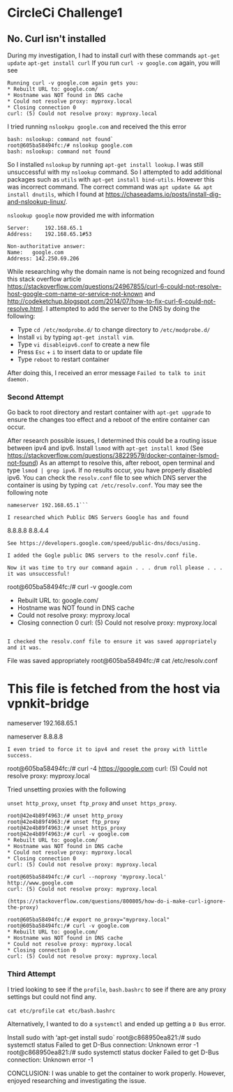 # CircleCi Challenge1

## No. Curl isn't installed

During my investigation, I had to install curl with these commands
    `apt-get update`
    `apt-get install curl`
If you run `curl -v google.com` again, you will see
```
Running curl -v google.com again gets you:
* Rebuilt URL to: google.com/
* Hostname was NOT found in DNS cache
* Could not resolve proxy: myproxy.local
* Closing connection 0
curl: (5) Could not resolve proxy: myproxy.local
```

I tried running `nslookpu google.com` and received the this error
```
bash: nslookup: command not found`
root@605ba58494fc:/# nslookup google.com
bash: nslookup: command not found
```

So I installed `nslookup` by running `apt-get install lookup`.
I was still unsuccessful with my `nslookup` command.  So I attempted to add additional packages such as `utils` with `apt-get install bind-utils`.  However this was incorrect command. The correct command was `apt update && apt install dnutils`, which I found at https://chaseadams.io/posts/install-dig-and-nslookup-linux/.

`nslookup google` now provided me with information
```
Server:		192.168.65.1
Address:	192.168.65.1#53

Non-authoritative answer:
Name:	google.com
Address: 142.250.69.206
```

While researching why the domain name is not being recognized and found this stack overflow article https://stackoverflow.com/questions/24967855/curl-6-could-not-resolve-host-google-com-name-or-service-not-known and http://codeketchup.blogspot.com/2014/07/how-to-fix-curl-6-could-not-resolve.html.  I attempted to add the server to the DNS by doing the following:

- Type `cd /etc/modprobe.d/` to change directory to `/etc/modprobe.d/`
- Install `vi` by typing `apt-get install vim`.
- Type `vi disableipv6.conf` to create a new file
- Press `Esc` + `i` to insert data to or update file
- Type `reboot` to restart container

After doing this, I received an error message 
`Failed to talk to init daemon.`

### Second Attempt
Go back to root directory and restart container with `apt-get upgrade` to ensure the changes too effect and a reboot of the entire container can occur.

After research possible issues, I determined this could be a routing issue between ipv4 and ipv6.  Install `lsmod` with `apt-get install kmod` (See https://stackoverflow.com/questions/38229579/docker-container-lsmod-not-found)  As an attempt to resolve this, after reboot, open terminal and type `lsmod | grep ipv6`.  If no results occur, you have properly disabled ipv6. You can check the `resolv.conf` file to see which DNS server the container is using by typing  `cat /etc/resolv.conf`.  You may see the following note

```# This file is fetched from the host via vpnkit-bridge
nameserver 192.168.65.1```

I researched which Public DNS Servers Google has and found 
```
8.8.8.8
8.8.4.4
```
See https://developers.google.com/speed/public-dns/docs/using.

I added the Gogle public DNS servers to the resolv.conf file.  

Now it was time to try our command again . . . drum roll please . . . it was unsuccessful!

```
root@605ba58494fc:/# curl -v google.com
* Rebuilt URL to: google.com/
* Hostname was NOT found in DNS cache
* Could not resolve proxy: myproxy.local
* Closing connection 0
curl: (5) Could not resolve proxy: myproxy.local
```

I checked the resolv.conf file to ensure it was saved appropriately and it was.
```
File was saved appropriately
root@605ba58494fc:/# cat /etc/resolv.conf
# This file is fetched from the host via vpnkit-bridge
nameserver 192.168.65.1

nameserver 8.8.8.8
```
I even tried to force it to ipv4 and reset the proxy with little success.
```
root@605ba58494fc:/# curl -4 https://google.com
curl: (5) Could not resolve proxy: myproxy.local

Tried unsetting proxies with the following

`unset http_proxy`, `unset ftp_proxy` and `unset https_proxy`.  

```
root@42e4b89f4963:/# unset http_proxy
root@42e4b89f4963:/# unset ftp_proxy
root@42e4b89f4963:/# unset https_proxy
root@42e4b89f4963:/# curl -v google.com
* Rebuilt URL to: google.com/
* Hostname was NOT found in DNS cache
* Could not resolve proxy: myproxy.local
* Closing connection 0
curl: (5) Could not resolve proxy: myproxy.local

root@605ba58494fc:/# curl --noproxy 'myproxy.local' http://www.google.com
curl: (5) Could not resolve proxy: myproxy.local

(https://stackoverflow.com/questions/800805/how-do-i-make-curl-ignore-the-proxy)

root@605ba58494fc:/# export no_proxy="myproxy.local"
root@605ba58494fc:/# curl -v google.com
* Rebuilt URL to: google.com/
* Hostname was NOT found in DNS cache
* Could not resolve proxy: myproxy.local
* Closing connection 0
curl: (5) Could not resolve proxy: myproxy.local
```

### Third Attempt

I tried looking to see if the `profile`, `bash.bashrc` to see if there are any proxy settings but could not find any.

`cat etc/profile`
`cat etc/bash.bashrc` 

Alternatively, I wanted to do a `systemctl` and ended up getting a `D Bus` error.

Install sudo with ‘apt-get install sudo`
root@c868950ea821:/# sudo systemctl status
Failed to get D-Bus connection: Unknown error -1
root@c868950ea821:/# sudo systemctl status docker
Failed to get D-Bus connection: Unknown error -1



CONCLUSION:  I was unable to get the container to work properly.  However, enjoyed researching and investigating the issue.




